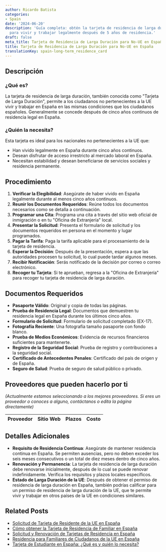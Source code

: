 ```yaml
---
author: Ricardo Batista
categories:
- Spain
date: '2024-06-20'
description: 'Guía completa: obtén la tarjeta de residencia de larga duración en España
  para vivir y trabajar legalmente después de 5 años de residencia.'
draft: false
meta_title: Tarjeta de Residencia de Larga Duración para No-UE en España
title: Tarjeta de Residencia de Larga Duración para No-UE en España
translationKey: spain-long-term_residence_card
---
```



## Descripción
### ¿Qué es?
La tarjeta de residencia de larga duración, también conocida como "Tarjeta de Larga Duración", permite a los ciudadanos no pertenecientes a la UE vivir y trabajar en España en las mismas condiciones que los ciudadanos españoles. Generalmente se concede después de cinco años continuos de residencia legal en España.

### ¿Quién la necesita?
Esta tarjeta es ideal para los nacionales no pertenecientes a la UE que:
- Han vivido legalmente en España durante cinco años continuos.
- Desean disfrutar de acceso irrestricto al mercado laboral en España.
- Necesitan estabilidad y desean beneficiarse de servicios sociales y residencia permanente.

## Procedimiento

1. **Verificar la Elegibilidad**: Asegúrate de haber vivido en España legalmente durante al menos cinco años continuos.
2. **Reunir los Documentos Requeridos**: Reúne todos los documentos necesarios como se detalla a continuación.
3. **Programar una Cita**: Programa una cita a través del sitio web oficial de inmigración o en tu "Oficina de Extranjería" local.
4. **Presentar la Solicitud**: Presenta el formulario de solicitud y los documentos requeridos en persona en el momento y lugar programados.
5. **Pagar la Tarifa**: Paga la tarifa aplicable para el procesamiento de la tarjeta de residencia.
6. **Esperar la Decisión**: Después de la presentación, espera a que las autoridades procesen tu solicitud, lo cual puede tardar algunos meses.
7. **Recibir Notificación**: Serás notificado de la decisión por correo o correo electrónico.
8. **Recoger tu Tarjeta**: Si te aprueban, regresa a la "Oficina de Extranjería" para recoger tu tarjeta de residencia de larga duración.

## Documentos Requeridos

- **Pasaporte Válido**: Original y copia de todas las páginas.
- **Prueba de Residencia Legal**: Documentos que demuestren tu residencia legal en España durante los últimos cinco años.
- **Formulario de Solicitud**: Formulario de solicitud completado (EX-17).
- **Fotografía Reciente**: Una fotografía tamaño pasaporte con fondo blanco.
- **Prueba de Medios Económicos**: Evidencia de recursos financieros suficientes para mantenerte.
- **Registro de la Seguridad Social**: Prueba de registro y contribuciones a la seguridad social.
- **Certificado de Antecedentes Penales**: Certificado del país de origen y de España.
- **Seguro de Salud**: Prueba de seguro de salud público o privado.

## Proveedores que pueden hacerlo por ti
_(Actualmente estamos seleccionando a los mejores proveedores. Si eres un proveedor o conoces a alguno, contáctanos o edita la página directamente)_

| Proveedor        |     Sitio Web    |    Plazos     |       Costo      |
| :-------------: | :-------------: |  :-------------: | :-------------: |

## Detalles Adicionales
- **Requisito de Residencia Continua**: Asegúrate de mantener residencia continua en España. Se permiten ausencias, pero no deben exceder los seis meses consecutivos o un total de diez meses dentro de cinco años.
- **Renovación y Permanencia**: La tarjeta de residencia de larga duración debe renovarse inicialmente, después de lo cual se puede renovar indefinidamente. Verifica los requisitos y plazos locales específicos.
- **Estado de Larga Duración de la UE**: Después de obtener el permiso de residencia de larga duración en España, también podrías calificar para un permiso de residencia de larga duración de la UE, que te permite vivir y trabajar en otros países de la UE en condiciones similares.

## Related Posts

- [Solicitud de Tarjeta de Residente de la UE en España](https://tramitit.com/es/guides/spain/solicitud_de_tarjeta_de_residente_comunitario/)
- [Cómo obtener la Tarjeta de Residencia de Familiar en España](https://tramitit.com/es/guides/spain/tarjeta_de_residencia_de_familiar_de_ciudadano_de_la_uni%C3%B3n_europea/)
- [Solicitud y Renovación de Tarjetas de Residencia en España](https://tramitit.com/es/guides/spain/tarjeta_inicial_o_renovaci%C3%B3n_residencia_o_residencia_y_trabajo/)
- [Residencia para Familiares de Ciudadanos de la UE en España](https://tramitit.com/es/guides/spain/solicitud_de_la_tarjeta_de_residencia_de_familiar_de_comunitario/)
- [Tarjeta de Estudiante en España: ¿Qué es y quién lo necesita?](https://tramitit.com/es/guides/spain/tarjeta_de_estudiantes_para_extranjeros_inicial_o_renovaci%C3%B3n/)